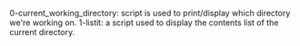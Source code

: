 0-current_working_directory: script is used to print/display which directory we're working on.
1-listit: a script used to display the contents list of the current directory.
